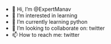 - 👋 Hi, I’m @ExpertManav
- 👀 I’m interested in learning
- 🌱 I’m currently learning python
- 💞️ I’m looking to collaborate on: twitter
- 📫 How to reach me: twitter

<!---
ExpertManav/ExpertManav is a ✨ special ✨ repository because its `README.md` (this file) appears on your GitHub profile.
You can click the Preview link to take a look at your changes.
--->
